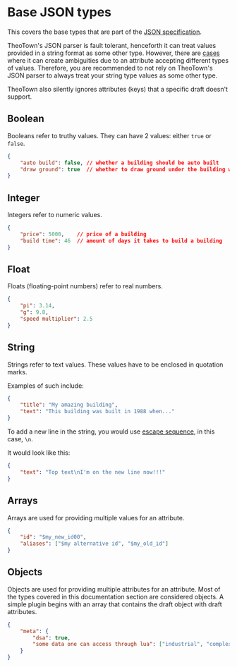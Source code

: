 # Base JSON types

This covers the base types that are part of the [JSON specification](https://www.json.org/json-en.html).

TheoTown's JSON parser is fault tolerant, henceforth it can treat values
provided in a string format as some other type.
However, there are [cases](../draft-types/decoration.md#draw_water_ground) where it can create ambiguities due to an attribute accepting different types of values.
Therefore, you are recommended to not rely on TheoTown's JSON parser to always treat your string type values as some other type.

TheoTown also silently ignores attributes (keys) that a specific draft doesn't support.

## Boolean

Booleans refer to truthy values. They can have 2 values: either `true` or `false`.

```json
{
    "auto build": false, // whether a building should be auto built
    "draw ground": true  // whether to draw ground under the building where transparent
}
```

## Integer

Integers refer to numeric values.

```json
{
    "price": 5000,    // price of a building
    "build time": 46  // amount of days it takes to build a building
}
```

## Float

Floats (floating-point numbers) refer to real numbers.

```json
{
    "pi": 3.14,
    "g": 9.8,
    "speed multiplier": 2.5
}
```

## String

Strings refer to text values. These values have to be enclosed in quotation marks.

Examples of such include:
```json
{
    "title": "My amazing building",
    "text": "This building was built in 1988 when..."
}
```

To add a new line in the string, you would use [escape sequence](https://en.wikipedia.org/wiki/Escape_sequence),
in this case, `\n`.

It would look like this:
```json
{
    "text": "Top text\nI'm on the new line now!!!"
}
```

## Arrays

Arrays are used for providing multiple values for an attribute.

```json
{
    "id": "$my_new_id00",
    "aliases": ["$my alternative id", "$my_old_id"]
}
```

## Objects

Objects are used for providing multiple attributes for an attribute. Most of the types covered in this
documentation section are considered objects. A simple plugin begins with an array that contains the draft object with draft attributes.

```json
{
    "meta": {
        "dsa": true,
        "some data one can access through lua": ["industrial", "complex"]
    }
}
```
